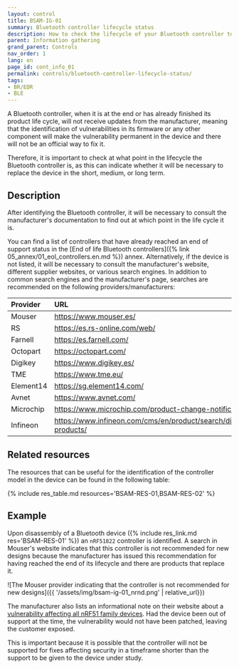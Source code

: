 ```yaml
---
layout: control
title: BSAM-IG-01
summary: Bluetooth controller lifecycle status
description: How to check the lifecycle of your Bluetooth controller to ensure its security.
parent: Information gathering
grand_parent: Controls
nav_order: 1
lang: en
page_id: cont_info_01
permalink: controls/bluetooth-controller-lifecycle-status/
tags:
- BR/EDR
- BLE
---
```


A Bluetooth controller, when it is at the end or has already finished its product life cycle, will not receive updates from the manufacturer, meaning that the identification of vulnerabilities in its firmware or any other component will make the vulnerability permanent in the device and there will not be an official way to fix it.

Therefore, it is important to check at what point in the lifecycle the Bluetooth controller is, as this can indicate whether it will be necessary to replace the device in the short, medium, or long term.


## Description

After identifying the Bluetooth controller, it will be necessary to consult the manufacturer's documentation to find out at which point in the life cycle it is.


You can find a list of controllers that have already reached an end of support status in the [End of life Bluetooth controllers]({% link 05_annex/01_eol_controllers.en.md %}) annex. Alternatively, if the device is not listed, it will be necessary to consult the manufacturer's website, different supplier websites, or various search engines. 
In addition to common search engines and the manufacturer's page, searches are recommended on the following providers/manufacturers:

| Provider  | URL                                                                       |
|:----------|:--------------------------------------------------------------------------|
| Mouser    | <https://www.mouser.es/>                                                  |
| RS        | <https://es.rs-online.com/web/>                                           |
| Farnell   | <https://es.farnell.com/>                                                 |
| Octopart  | <https://octopart.com/>                                                   |
| Digikey   | <https://www.digikey.es/>                                                 |
| TME       | <https://www.tme.eu/>                                                     |
| Element14 | <https://sg.element14.com/>                                               |
| Avnet     | <https://www.avnet.com/>                                                  |
| Microchip | <https://www.microchip.com/product-change-notifications/>                 |
| Infineon  | <https://www.infineon.com/cms/en/product/search/discontinued-products/>   |


## Related resources

The resources that can be useful for the identification of the controller model in the device can be found in the following table:

{% include res_table.md resources='BSAM-RES-01,BSAM-RES-02' %}


## Example

Upon disassembly of a Bluetooth device ({% include res_link.md res='BSAM-RES-01' %}) an `nRF51822` controller is identified. A search in Mouser's website indicates that this controller is not recommended for new designs because the manufacturer has issued this recommendation for having reached the end of its lifecycle and there are products that replace it.

![The Mouser provider indicating that the controller is not recommended for new designs]({{ '/assets/img/bsam-ig-01_nrnd.png' | relative_url}})

The manufacturer also lists an informational note on their website about a [vulnerability affecting all nRF51 family devices](https://infocenter.nordicsemi.com/pdf/in_119_v1.0.pdf). Had the device been out of support at the time, the vulnerability would not have been patched, leaving the customer exposed.

This is important because it is possible that the controller will not be supported for fixes affecting security in a timeframe shorter than the support to be given to the device under study.

